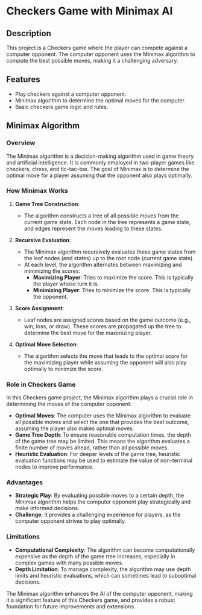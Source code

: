 
# Checkers Game with Minimax AI

## Description

This project is a Checkers game where the player can compete against a computer opponent. The computer opponent uses the Minimax algorithm to compute the best possible moves, making it a challenging adversary.

## Features

- Play checkers against a computer opponent.
- Minimax algorithm to determine the optimal moves for the computer.
- Basic checkers game logic and rules.

## Minimax Algorithm

### Overview

The Minimax algorithm is a decision-making algorithm used in game theory and artificial intelligence. It is commonly employed in two-player games like checkers, chess, and tic-tac-toe. The goal of Minimax is to determine the optimal move for a player assuming that the opponent also plays optimally. 

### How Minimax Works

1. **Game Tree Construction**:
   - The algorithm constructs a tree of all possible moves from the current game state. Each node in the tree represents a game state, and edges represent the moves leading to these states.

2. **Recursive Evaluation**:
   - The Minimax algorithm recursively evaluates these game states from the leaf nodes (end states) up to the root node (current game state). 
   - At each level, the algorithm alternates between maximizing and minimizing the scores:
     - **Maximizing Player**: Tries to maximize the score. This is typically the player whose turn it is.
     - **Minimizing Player**: Tries to minimize the score. This is typically the opponent.

3. **Score Assignment**:
   - Leaf nodes are assigned scores based on the game outcome (e.g., win, loss, or draw). These scores are propagated up the tree to determine the best move for the maximizing player.

4. **Optimal Move Selection**:
   - The algorithm selects the move that leads to the optimal score for the maximizing player while assuming the opponent will also play optimally to minimize the score.

### Role in Checkers Game

In this Checkers game project, the Minimax algorithm plays a crucial role in determining the moves of the computer opponent:

- **Optimal Moves**: The computer uses the Minimax algorithm to evaluate all possible moves and select the one that provides the best outcome, assuming the player also makes optimal moves.
- **Game Tree Depth**: To ensure reasonable computation times, the depth of the game tree may be limited. This means the algorithm evaluates a finite number of moves ahead, rather than all possible moves.
- **Heuristic Evaluation**: For deeper levels of the game tree, heuristic evaluation functions may be used to estimate the value of non-terminal nodes to improve performance.

### Advantages

- **Strategic Play**: By evaluating possible moves to a certain depth, the Minimax algorithm helps the computer opponent play strategically and make informed decisions.
- **Challenge**: It provides a challenging experience for players, as the computer opponent strives to play optimally.

### Limitations

- **Computational Complexity**: The algorithm can become computationally expensive as the depth of the game tree increases, especially in complex games with many possible moves.
- **Depth Limitation**: To manage complexity, the algorithm may use depth limits and heuristic evaluations, which can sometimes lead to suboptimal decisions.

The Minimax algorithm enhances the AI of the computer opponent, making it a significant feature of this Checkers game, and provides a robust foundation for future improvements and extensions.


